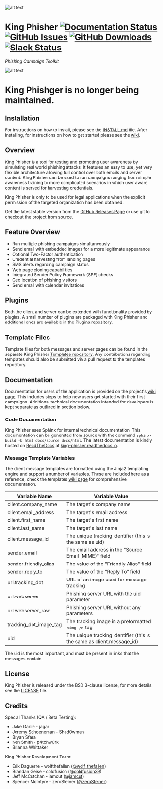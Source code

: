 ![alt text](https://github.com/securestate/king-phisher/raw/master/data/king-phisher-logo.png "King Phisher")

# King Phisher [![Documentation Status][doc-status]][doc-link] [![GitHub Issues][issue-status]][issue-link] [![GitHub Downloads][downloads-status]][downloads-link] [![Slack Status][slack-status]][slack-link]
*Phishing Campaign Toolkit*

![alt text](https://raw.githubusercontent.com/securestate/king-phisher/screenshots/dashboard.png "Campaign Dashboard")

# King Phishger is no longer being maintained.

## Installation
For instructions on how to install, please see the
[INSTALL.md](https://github.com/securestate/king-phisher/blob/master/INSTALL.md)
file. After installing, for instructions on how to get started please see the
[wiki](https://github.com/securestate/king-phisher/wiki).

## Overview
King Phisher is a tool for testing and promoting user awareness by simulating
real world phishing attacks. It features an easy to use, yet very flexible
architecture allowing full control over both emails and server content.
King Phisher can be used to run campaigns ranging from simple awareness
training to more complicated scenarios in which user aware content is served
for harvesting credentials.

King Phisher is only to be used for legal applications when the explicit
permission of the targeted organization has been obtained.

Get the latest stable version from the
[GitHub Releases Page](https://github.com/securestate/king-phisher/releases) or
use git to checkout the project from source.

## Feature Overview
 * Run multiple phishing campaigns simultaneously
 * Send email with embedded images for a more legitimate appearance
 * Optional Two-Factor authentication
 * Credential harvesting from landing pages
 * SMS alerts regarding campaign status
 * Web page cloning capabilities
 * Integrated Sender Policy Framework (SPF) checks
 * Geo location of phishing visitors
 * Send email with calendar invitations

## Plugins
Both the client and server can be extended with functionality provided by
plugins. A small number of plugins are packaged with King Phisher and
additional ones are available in the [Plugins repository](https://github.com/securestate/king-phisher-plugins).

## Template Files
Template files for both messages and server pages can be found in the separate
King Phisher [Templates repository](https://github.com/securestate/king-phisher-templates).
Any contributions regarding templates should also be submitted via a pull
request to the templates repository.

## Documentation
Documentation for users of the application is provided on the project's
[wiki page](https://github.com/securestate/king-phisher/wiki). This includes
steps to help new users get started with their first campaigns. Additional
technical documentation intended for developers is kept separate as outlined
in section below.

### Code Documentation
King Phisher uses Sphinx for internal technical documentation. This
documentation can be generated from source with the command
```sphinx-build -b html docs/source docs/html```. The latest documentation is
kindly hosted on [ReadTheDocs](https://readthedocs.org/) at
[king-phisher.readthedocs.io][doc-link].

### Message Template Variables
The client message templates are formatted using the Jinja2 templating engine
and support a number of variables. These are included here as a reference, check
the templates [wiki page](https://github.com/securestate/king-phisher/wiki/Templates)
for comprehensive documentation.

Variable Name              | Variable Value
---------------------------|---------------
client.company\_name       | The target's company name
client.email\_address      | The target's email address
client.first\_name         | The target's first name
client.last\_name          | The target's last name
client.message\_id         | The unique tracking identifier (this is the same as uid)
sender.email               | The email address in the "Source Email (MIME)" field
sender.friendly\_alias     | The value of the "Friendly Alias" field
sender.reply\_to           | The value of the "Reply To" field
url.tracking\_dot          | URL of an image used for message tracking
url.webserver              | Phishing server URL with the uid parameter
url.webserver\_raw         | Phishing server URL without any parameters
tracking\_dot\_image\_tag  | The tracking image in a preformatted ```<img />``` tag
uid                        | The unique tracking identifier (this is the same as client.message_id)

The uid is the most important, and must be present in links that the messages
contain.

## License
King Phisher is released under the BSD 3-clause license, for more details see
the [LICENSE](https://github.com/securestate/king-phisher/blob/master/LICENSE) file.

## Credits
Special Thanks (QA / Beta Testing):

 - Jake Garlie - jagar
 - Jeremy Schoeneman - Shad0wman
 - Bryan Sfara
 - Ken Smith - p4tchw0rk
 - Brianna Whittaker

King Phisher Development Team:

 - Erik Daguerre - wolfthefallen ([@wolf_thefallen](https://twitter.com/wolf_thefallen))
 - Brandan Geise - coldfusion ([@coldfusion39](https://twitter.com/coldfusion39))
 - Jeff McCutchan - jamcut ([@jamcut](https://twitter.com/jamcut))
 - Spencer McIntyre - zeroSteiner ([@zeroSteiner](https://twitter.com/zeroSteiner))

[doc-link]: http://king-phisher.readthedocs.io/en/latest
[doc-status]: https://readthedocs.org/projects/king-phisher/badge/?version=latest
[downloads-link]: https://github.com/securestate/king-phisher/releases
[downloads-status]: https://img.shields.io/github/downloads/securestate/king-phisher/total.svg
[issue-link]: https://github.com/securestate/king-phisher/issues
[issue-status]: http://img.shields.io/github/issues/securestate/king-phisher.svg
[slack-link]: https://king-phisher-slackin.herokuapp.com/
[slack-status]: https://img.shields.io/badge/slack-join-brightgreen.svg
